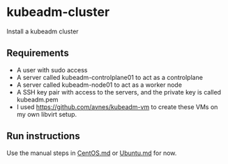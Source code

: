 # kubeadm-cluster

Install a kubeadm cluster

## Requirements

- A user with sudo access
- A server called kubeadm-controlplane01 to act as a controlplane
- A server called kubeadm-node01 to act as a worker node
- A SSH key pair with access to the servers, and the private key is called kubeadm.pem
- I used <https://github.com/avnes/kubeadm-vm> to create these VMs on my own libvirt setup.

## Run instructions

Use the manual steps in [CentOS.md](CentOS.md) or [Ubuntu.md](Ubuntu.md) for now.
